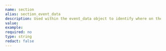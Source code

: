 ```yaml
---
name: section
alias: section_event_data
description: Used within the event_data object to identify where on the page an event occurred. Could be the area (header, footer) or a specific heading.
value:
example:
required: no
type: string
redact: false
---
```

